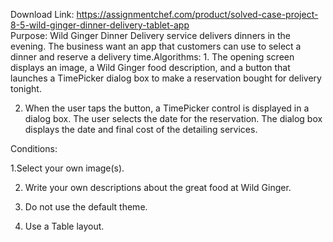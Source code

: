 Download Link: https://assignmentchef.com/product/solved-case-project-8-5-wild-ginger-dinner-delivery-tablet-app
<br>
Purpose:    Wild Ginger Dinner Delivery service delivers dinners in the evening. The business want an app that customers can use to select a dinner and reserve a delivery time.Algorithms:  1. The opening screen displays an image, a Wild Ginger food description, and a button that launches a TimePicker dialog box to make a reservation bought for delivery tonight.

2. When the user taps the button, a TimePicker control is displayed in a dialog box. The user selects the date for the reservation. The dialog box displays the date and final cost of the detailing services.

Conditions:

1.Select your own image(s).

2. Write your own descriptions about the great food at Wild Ginger.

3. Do not use the default theme.

4. Use a Table layout.